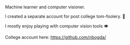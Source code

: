 Machine learner and computer visioner. 

I created a separate account for post college tom-foolery. 👀 

I mostly enjoy playing with computer vision tools 👁️

College account here: https://github.com/nbogda/
